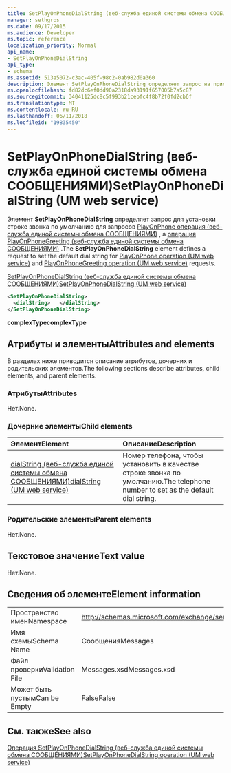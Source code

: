 ```yaml
---
title: SetPlayOnPhoneDialString (веб-служба единой системы обмена СООБЩЕНИЯМИ)
manager: sethgros
ms.date: 09/17/2015
ms.audience: Developer
ms.topic: reference
localization_priority: Normal
api_name:
- SetPlayOnPhoneDialString
api_type:
- schema
ms.assetid: 513a5072-c3ac-405f-98c2-0ab982d0a360
description: Элемент SetPlayOnPhoneDialString определяет запрос на присвоение строке звонка по умолчанию для операции PlayOnPhone (веб-служба единой системы обмена СООБЩЕНИЯМИ) и запросы PlayOnPhoneGreeting операции (веб-служба единой системы обмена СООБЩЕНИЯМИ).
ms.openlocfilehash: fd82dc6ef0dd90a2318da93191f657005b7a5c87
ms.sourcegitcommit: 34041125dc8c5f993b21cebfc4f8b72f0fd2cb6f
ms.translationtype: MT
ms.contentlocale: ru-RU
ms.lasthandoff: 06/11/2018
ms.locfileid: "19835450"
---
```

# <a name="setplayonphonedialstring-um-web-service"></a><span data-ttu-id="19c88-103">SetPlayOnPhoneDialString (веб-служба единой системы обмена СООБЩЕНИЯМИ)</span><span class="sxs-lookup"><span data-stu-id="19c88-103">SetPlayOnPhoneDialString (UM web service)</span></span>

<span data-ttu-id="19c88-104">Элемент **SetPlayOnPhoneDialString** определяет запрос для установки строке звонка по умолчанию для запросов [PlayOnPhone операция (веб-служба единой системы обмена СООБЩЕНИЯМИ)](playonphone-operation-um-web-service.md) , а [операция PlayOnPhoneGreeting (веб-служба единой системы обмена СООБЩЕНИЯМИ)](playonphonegreeting-operation-um-web-service.md) .</span><span class="sxs-lookup"><span data-stu-id="19c88-104">The **SetPlayOnPhoneDialString** element defines a request to set the default dial string for [PlayOnPhone operation (UM web service)](playonphone-operation-um-web-service.md) and [PlayOnPhoneGreeting operation (UM web service)](playonphonegreeting-operation-um-web-service.md) requests.</span></span> 
  
[<span data-ttu-id="19c88-105">SetPlayOnPhoneDialString (веб-служба единой системы обмена СООБЩЕНИЯМИ)</span><span class="sxs-lookup"><span data-stu-id="19c88-105">SetPlayOnPhoneDialString (UM web service)</span></span>](setplayonphonedialstring-um-web-service.md)
  
```xml
<SetPlayOnPhoneDialString>
  <dialString>   </dialString>
</SetPlayOnPhoneDialString>
```

 <span data-ttu-id="19c88-106">**complexType**</span><span class="sxs-lookup"><span data-stu-id="19c88-106">**complexType**</span></span>
## <a name="attributes-and-elements"></a><span data-ttu-id="19c88-107">Атрибуты и элементы</span><span class="sxs-lookup"><span data-stu-id="19c88-107">Attributes and elements</span></span>

<span data-ttu-id="19c88-108">В разделах ниже приводится описание атрибутов, дочерних и родительских элементов.</span><span class="sxs-lookup"><span data-stu-id="19c88-108">The following sections describe attributes, child elements, and parent elements.</span></span>
  
### <a name="attributes"></a><span data-ttu-id="19c88-109">Атрибуты</span><span class="sxs-lookup"><span data-stu-id="19c88-109">Attributes</span></span>

<span data-ttu-id="19c88-110">Нет.</span><span class="sxs-lookup"><span data-stu-id="19c88-110">None.</span></span>
  
### <a name="child-elements"></a><span data-ttu-id="19c88-111">Дочерние элементы</span><span class="sxs-lookup"><span data-stu-id="19c88-111">Child elements</span></span>

|<span data-ttu-id="19c88-112">**Элемент**</span><span class="sxs-lookup"><span data-stu-id="19c88-112">**Element**</span></span>|<span data-ttu-id="19c88-113">**Описание**</span><span class="sxs-lookup"><span data-stu-id="19c88-113">**Description**</span></span>|
|:-----|:-----|
|[<span data-ttu-id="19c88-114">dialString (веб-служба единой системы обмена СООБЩЕНИЯМИ)</span><span class="sxs-lookup"><span data-stu-id="19c88-114">dialString (UM web service)</span></span>](dialstring-um-web-service.md) <br/> |<span data-ttu-id="19c88-115">Номер телефона, чтобы установить в качестве строке звонка по умолчанию.</span><span class="sxs-lookup"><span data-stu-id="19c88-115">The telephone number to set as the default dial string.</span></span>  <br/> |
   
### <a name="parent-elements"></a><span data-ttu-id="19c88-116">Родительские элементы</span><span class="sxs-lookup"><span data-stu-id="19c88-116">Parent elements</span></span>

<span data-ttu-id="19c88-117">Нет.</span><span class="sxs-lookup"><span data-stu-id="19c88-117">None.</span></span>
  
## <a name="text-value"></a><span data-ttu-id="19c88-118">Текстовое значение</span><span class="sxs-lookup"><span data-stu-id="19c88-118">Text value</span></span>

<span data-ttu-id="19c88-119">Нет.</span><span class="sxs-lookup"><span data-stu-id="19c88-119">None.</span></span>
  
## <a name="element-information"></a><span data-ttu-id="19c88-120">Сведения об элементе</span><span class="sxs-lookup"><span data-stu-id="19c88-120">Element information</span></span>

|||
|:-----|:-----|
|<span data-ttu-id="19c88-121">Пространство имен</span><span class="sxs-lookup"><span data-stu-id="19c88-121">Namespace</span></span>  <br/> |http://schemas.microsoft.com/exchange/services/2006/messages  <br/> |
|<span data-ttu-id="19c88-122">Имя схемы</span><span class="sxs-lookup"><span data-stu-id="19c88-122">Schema Name</span></span>  <br/> |<span data-ttu-id="19c88-123">Сообщения</span><span class="sxs-lookup"><span data-stu-id="19c88-123">Messages</span></span>  <br/> |
|<span data-ttu-id="19c88-124">Файл проверки</span><span class="sxs-lookup"><span data-stu-id="19c88-124">Validation File</span></span>  <br/> |<span data-ttu-id="19c88-125">Messages.xsd</span><span class="sxs-lookup"><span data-stu-id="19c88-125">Messages.xsd</span></span>  <br/> |
|<span data-ttu-id="19c88-126">Может быть пустым</span><span class="sxs-lookup"><span data-stu-id="19c88-126">Can be Empty</span></span>  <br/> |<span data-ttu-id="19c88-127">False</span><span class="sxs-lookup"><span data-stu-id="19c88-127">False</span></span>  <br/> |
   
## <a name="see-also"></a><span data-ttu-id="19c88-128">См. также</span><span class="sxs-lookup"><span data-stu-id="19c88-128">See also</span></span>



[<span data-ttu-id="19c88-129">Операция SetPlayOnPhoneDialString (веб-служба единой системы обмена СООБЩЕНИЯМИ)</span><span class="sxs-lookup"><span data-stu-id="19c88-129">SetPlayOnPhoneDialString operation (UM web service)</span></span>](setplayonphonedialstring-operation-um-web-service.md)

